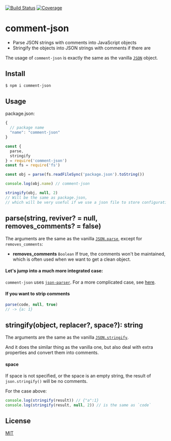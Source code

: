 [![Build Status](https://travis-ci.org/kaelzhang/node-comment-json.svg?branch=master)](https://travis-ci.org/kaelzhang/node-comment-json)
[![Coverage](https://codecov.io/gh/kaelzhang/node-comment-json/branch/master/graph/badge.svg)](https://codecov.io/gh/kaelzhang/node-comment-json)
<!-- optional appveyor tst
[![Windows Build Status](https://ci.appveyor.com/api/projects/status/github/kaelzhang/node-comment-json?branch=master&svg=true)](https://ci.appveyor.com/project/kaelzhang/node-comment-json)
-->
<!-- optional npm version
[![NPM version](https://badge.fury.io/js/comment-json.svg)](http://badge.fury.io/js/comment-json)
-->
<!-- optional npm downloads
[![npm module downloads per month](http://img.shields.io/npm/dm/comment-json.svg)](https://www.npmjs.org/package/comment-json)
-->
<!-- optional dependency status
[![Dependency Status](https://david-dm.org/kaelzhang/node-comment-json.svg)](https://david-dm.org/kaelzhang/node-comment-json)
-->

# comment-json

- Parse JSON strings with comments into JavaScript objects
- Stringify the objects into JSON strings with comments if there are

The usage of `comment-json` is exactly the same as the vanilla [`JSON`](https://developer.mozilla.org/en-US/docs/Web/JavaScript/Reference/Global_Objects/JSON) object.

## Install

```sh
$ npm i comment-json
```

## Usage

package.json:

```js
{
  // package name
  "name": "comment-json"
}
```

```js
const {
  parse,
  stringify
} = require('comment-json')
const fs = require('fs')

const obj = parse(fs.readFileSync('package.json').toString())

console.log(obj.name) // comment-json

stringify(obj, null, 2)
// Will be the same as package.json,
// which will be very useful if we use a json file to store configurations.
```

## parse(string, reviver? = null, removes_comments? = false)

The arguments are the same as the vanilla [`JSON.parse`](https://developer.mozilla.org/en-US/docs/Web/JavaScript/Reference/Global_Objects/JSON/parse), except for `removes_comments`:

- **removes_comments** `Boolean` If true, the comments won't be maintained, which is often used when we want to get a clean object.

#### Let's jump into a much more integrated case:

`comment-json` uses [`json-parser`](https://github.com/kaelzhang/node-json-parser). For a more complicated case, see [here](https://github.com/kaelzhang/node-json-parser#usage).

#### If you want to strip comments

```js
parse(code, null, true)
// -> {a: 1}
```

## stringify(object, replacer?, space?): string

The arguments are the same as the vanilla [`JSON.stringify`](https://developer.mozilla.org/en-US/docs/Web/JavaScript/Reference/Global_Objects/JSON/stringify).

And it does the similar thing as the vanilla one, but also deal with extra properties and convert them into comments.

#### space

If space is not specified, or the space is an empty string, the result of `json.stringify()` will be no comments.

For the case above:

```js
console.log(stringify(result)) // {"a":1}
console.log(stringify(result, null, 2)) // is the same as `code`
```

## License

[MIT](LICENSE)
